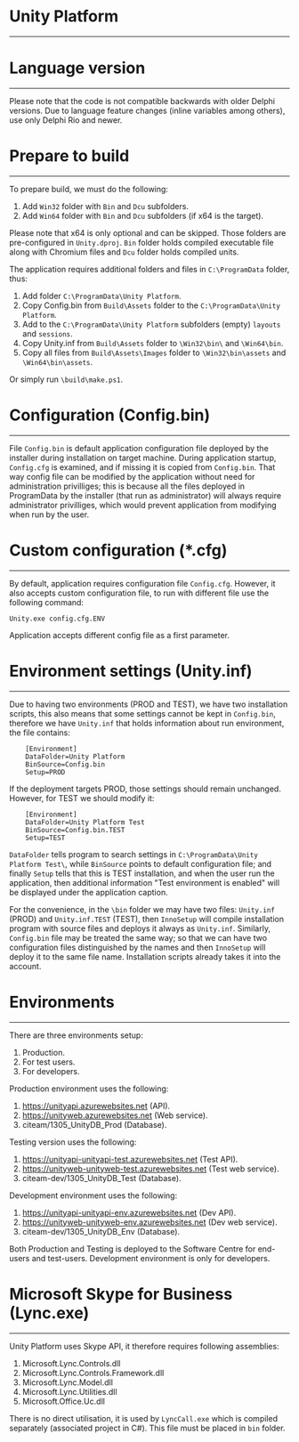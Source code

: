 # Unity Platform

---

# Language version

---

Please note that the code is not compatible backwards with older Delphi versions. 
Due to language feature changes (inline variables among others), use only Delphi Rio and newer.

# Prepare to build

---

To prepare build, we must do the following:

1. Add `Win32` folder with `Bin` and `Dcu` subfolders.
1. Add `Win64` folder with `Bin` and `Dcu` subfolders (if x64 is the target).

Please note that x64 is only optional and can be skipped. Those folders are pre-configured in `Unity.dproj`. `Bin` folder holds compiled executable file along with 
Chromium files and `Dcu` folder holds compiled units.

The application requires additional folders and files in `C:\ProgramData` folder, thus:

1. Add folder `C:\ProgramData\Unity Platform`.
1. Copy Config.bin from `Build\Assets` folder to the `C:\ProgramData\Unity Platform`.
1. Add to the `C:\ProgramData\Unity Platform` subfolders (empty) `layouts` and `sessions`. 
1. Copy Unity.inf from `Build\Assets` folder to `\Win32\bin\` and `\Win64\bin`.
1. Copy all files from `Build\Assets\Images` folder to `\Win32\bin\assets` and `\Win64\bin\assets`.

Or simply run `\build\make.ps1`.

# Configuration (Config.bin)

---

File `Config.bin` is default application configuration file deployed by the installer during installation on target machine. During application startup, 
`Config.cfg` is examined, and if missing it is copied from `Config.bin`. That way config file can be modified by the application without need for administration 
privilliges; this is because all the files deployed in ProgramData by the installer (that run as administrator) will always require administrator privilliges, 
which would prevent application from modifying when run by the user.

# Custom configuration (*.cfg)

---

By default, application requires configuration file `Config.cfg`. However, it also accepts custom configuration file, to run with different file use the following command:

`Unity.exe config.cfg.ENV` 

Application accepts different config file as a first parameter. 

# Environment settings (Unity.inf)

---

Due to having two environments (PROD and TEST), we have two installation scripts, this also means that some settings cannot be kept in `Config.bin`, 
therefore we have `Unity.inf` that holds information about run environment, the file contains:

```
    [Environment]
    DataFolder=Unity Platform
    BinSource=Config.bin
    Setup=PROD
```

If the deployment targets PROD, those settings should remain unchanged. However, for TEST we should modify it:

```
    [Environment]
    DataFolder=Unity Platform Test
    BinSource=Config.bin.TEST
    Setup=TEST
```

`DataFolder` tells program to search settings in `C:\ProgramData\Unity Platform Test\`, while `BinSource` points to default configuration file; 
and finally `Setup` tells that this is TEST installation, and when the user run the application, then additional information "Test environment is enabled" 
will be displayed under the application caption.

For the convenience, in the `\bin` folder we may have two files: `Unity.inf` (PROD) and `Unity.inf.TEST` (TEST), then `InnoSetup` will compile installation program with source 
files and deploys it always as `Unity.inf`. Similarly, `Config.bin` file may be treated the same way; so that we can have two configuration files distinguished by the names and 
then `InnoSetup` will deploy it to the same file name. Installation scripts already takes it into the account. 

# Environments

---

There are three environments setup:

1. Production.
1. For test users.
1. For developers.

Production environment uses the following:

1. https://unityapi.azurewebsites.net (API).
1. https://unityweb.azurewebsites.net (Web service).
1. citeam/1305_UnityDB_Prod (Database).

Testing version uses the following:

1. https://unityapi-unityapi-test.azurewebsites.net (Test API).
1. https://unityweb-unityweb-test.azurewebsites.net (Test web service).
1. citeam-dev/1305_UnityDB_Test (Database).

Development environment uses the following:

1. https://unityapi-unityapi-env.azurewebsites.net (Dev API).
1. https://unityweb-unityweb-env.azurewebsites.net (Dev web service).
1. citeam-dev/1305_UnityDB_Env (Database).

Both Production and Testing is deployed to the Software Centre for end-users and test-users. Development environment is only for developers.

# Microsoft Skype for Business (Lync.exe)

---

Unity Platform uses Skype API, it therefore requires following assemblies:

1. Microsoft.Lync.Controls.dll
1. Microsoft.Lync.Controls.Framework.dll
1. Microsoft.Lync.Model.dll
1. Microsoft.Lync.Utilities.dll
1. Microsoft.Office.Uc.dll

There is no direct utilisation, it is used by `LyncCall.exe` which is compiled separately (associated project in C#). This file must be placed in `bin` folder.
